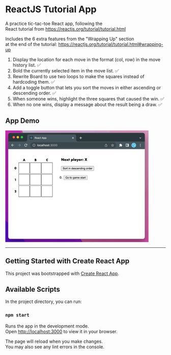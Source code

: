 # ReactJS Tutorial App
A practice tic-tac-toe React app, following the <br>
React tutorial from https://reactjs.org/tutorial/tutorial.html

Includes the 6 extra features from the "Wrapping Up" section <br>
at the end of the tutorial: https://reactjs.org/tutorial/tutorial.html#wrapping-up

1. Display the location for each move in the format (col, row) in the move history list. ✅
2. Bold the currently selected item in the move list. ✅
3. Rewrite Board to use two loops to make the squares instead of hardcoding them. ✅
4. Add a toggle button that lets you sort the moves in either ascending or descending order. ✅
5. When someone wins, highlight the three squares that caused the win. ✅
6. When no one wins, display a message about the result being a draw. ✅

## App Demo
<img src="https://github.com/CompSci01x/react-tutorial/blob/main/app-demo/demo.gif" width="450" height="350">

---

## Getting Started with Create React App

This project was bootstrapped with [Create React App](https://github.com/facebook/create-react-app).

## Available Scripts

In the project directory, you can run:

### `npm start`

Runs the app in the development mode.\
Open [http://localhost:3000](http://localhost:3000) to view it in your browser.

The page will reload when you make changes.\
You may also see any lint errors in the console.

